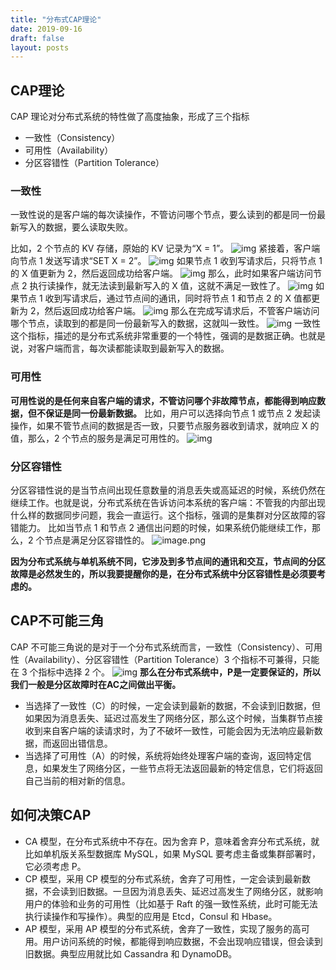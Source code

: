 ```yaml
---
title: "分布式CAP理论"
date: 2019-09-16
draft: false
layout: posts
---
```


## CAP理论
CAP 理论对分布式系统的特性做了高度抽象，形成了三个指标

- 一致性（Consistency）
- 可用性（Availability）
- 分区容错性（Partition Tolerance）
### 一致性
一致性说的是客户端的每次读操作，不管访问哪个节点，要么读到的都是同一份最新写入的数据，要么读取失败。

比如，2 个节点的 KV 存储，原始的 KV 记录为“X = 1”。
![img](https://raw.githubusercontent.com/Leowuqunqun/img/master/image1651915604125-b3746855-fd29-47f7-b69e-5a9714f5fa1e.png)
紧接着，客户端向节点 1 发送写请求“SET X = 2”。
![img](https://raw.githubusercontent.com/Leowuqunqun/img/master/image1651915616165-9aa07806-1ae2-4787-9e43-2ca4a9d4644c.png)
如果节点 1 收到写请求后，只将节点 1 的 X 值更新为 2，然后返回成功给客户端。
![img](https://raw.githubusercontent.com/Leowuqunqun/img/master/image1651915632234-c67c054f-f689-4e68-9846-4135cc3bd77f.png)
那么，此时如果客户端访问节点 2 执行读操作，就无法读到最新写入的 X 值，这就不满足一致性了。
![img](https://raw.githubusercontent.com/Leowuqunqun/img/master/image1651915642322-b0210d64-56db-4f84-9bae-2993221ef065.png)
如果节点 1 收到写请求后，通过节点间的通讯，同时将节点 1 和节点 2 的 X 值都更新为 2，然后返回成功给客户端。
![img](https://raw.githubusercontent.com/Leowuqunqun/img/master/image1651915659361-672a597a-9c14-4f66-99f9-70c071f0368b.png)
那么在完成写请求后，不管客户端访问哪个节点，读取到的都是同一份最新写入的数据，这就叫一致性。
![img](https://raw.githubusercontent.com/Leowuqunqun/img/master/image1651915672422-14e3e3fe-88e7-41d9-9a6c-8e4ff882c5aa.png)
一致性这个指标，描述的是分布式系统非常重要的一个特性，强调的是数据正确。也就是说，对客户端而言，每次读都能读取到最新写入的数据。

### 可用性
**可用性说的是任何来自客户端的请求，不管访问哪个非故障节点，都能得到响应数据，但不保证是同一份最新数据。**
比如，用户可以选择向节点 1 或节点 2 发起读操作，如果不管节点间的数据是否一致，只要节点服务器收到请求，就响应 X 的值，那么，2 个节点的服务是满足可用性的。
![img](https://raw.githubusercontent.com/Leowuqunqun/img/master/image1651915731629-7c340ca6-b9ff-476b-b782-1f1c077d1945.png)

### 分区容错性
分区容错性说的是当节点间出现任意数量的消息丢失或高延迟的时候，系统仍然在继续工作。也就是说，分布式系统在告诉访问本系统的客户端：不管我的内部出现什么样的数据同步问题，我会一直运行。这个指标，强调的是集群对分区故障的容错能力。
比如当节点 1 和节点 2 通信出问题的时候，如果系统仍能继续工作，那么，2 个节点是满足分区容错性的。
![image.png](https://raw.githubusercontent.com/Leowuqunqun/img/master/image1651915802989-2b9446f9-b1ed-4f93-b9ce-d40d2afcdf21.png)

**因为分布式系统与单机系统不同，它涉及到多节点间的通讯和交互，节点间的分区故障是必然发生的，所以我要提醒你的是，在分布式系统中分区容错性是必须要考虑的。**
## CAP不可能三角
CAP 不可能三角说的是对于一个分布式系统而言，一致性（Consistency）、可用性（Availability）、分区容错性（Partition Tolerance）3 个指标不可兼得，只能在 3 个指标中选择 2 个。
![img](https://raw.githubusercontent.com/Leowuqunqun/img/master/image1651915879628-0ed7e0ee-7d8d-49f9-b37c-563a29ea35df.png)
**那么在分布式系统中，P是一定要保证的，所以我们一般是分区故障时在AC之间做出平衡。**

- 当选择了一致性（C）的时候，一定会读到最新的数据，不会读到旧数据，但如果因为消息丢失、延迟过高发生了网络分区，那么这个时候，当集群节点接收到来自客户端的读请求时，为了不破坏一致性，可能会因为无法响应最新数据，而返回出错信息。
- 当选择了可用性（A）的时候，系统将始终处理客户端的查询，返回特定信息，如果发生了网络分区，一些节点将无法返回最新的特定信息，它们将返回自己当前的相对新的信息。
## 如何决策CAP

- CA 模型，在分布式系统中不存在。因为舍弃 P，意味着舍弃分布式系统，就比如单机版关系型数据库 MySQL，如果 MySQL 要考虑主备或集群部署时，它必须考虑 P。
- CP 模型，采用 CP 模型的分布式系统，舍弃了可用性，一定会读到最新数据，不会读到旧数据。一旦因为消息丢失、延迟过高发生了网络分区，就影响用户的体验和业务的可用性（比如基于 Raft 的强一致性系统，此时可能无法执行读操作和写操作）。典型的应用是 Etcd，Consul 和 Hbase。
- AP 模型，采用 AP 模型的分布式系统，舍弃了一致性，实现了服务的高可用。用户访问系统的时候，都能得到响应数据，不会出现响应错误，但会读到旧数据。典型应用就比如 Cassandra 和 DynamoDB。
